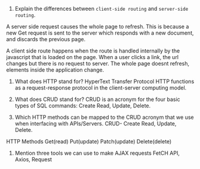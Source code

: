 1.  Explain the differences between `client-side routing` and `server-side routing`.

A server side request causes the whole page to refresh. This is because a new Get request is sent to the server which responds with a new document, and discards the previous page.

A client side route happens when the route is handled internally by the javascript that is loaded on the page. When a user clicks a link, the url changes but there is no request to server. The whole page doesnt refresh, elements inside the application change.

1.  What does HTTP stand for?
    HyperText Transfer Protocol
    HTTP functions as a request-response protocol in the client-server computing model.

1.  What does CRUD stand for?
    CRUD is an acronym for the four basic types of SQL commands: Create Read, Update, Delete.

1.  Which HTTP methods can be mapped to the CRUD acronym that we use when interfacing with APIs/Servers.
    CRUD- Create Read, Update, Delete.

HTTP Methods Get(read) Put(update) Patch(update) Delete(delete)

1.  Mention three tools we can use to make AJAX requests
    FetCH API, Axios, Request
